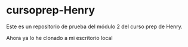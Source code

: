 # cursoprep-Henry
Este es un repositorio de prueba del módulo 2 del curso prep de Henry.

Ahora ya lo he clonado a mi escritorio local